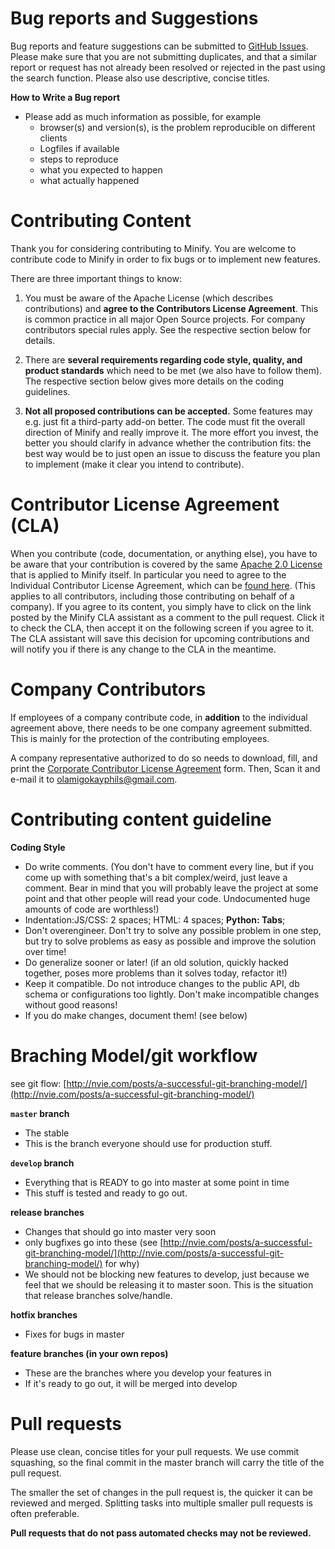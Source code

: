 # Bug reports and Suggestions
Bug reports and feature suggestions can be submitted to [GitHub Issues](https://github.com/olamigokayphils/minify/issues). Please make sure that you are not submitting duplicates, and that a similar report or request has not already been resolved or rejected in the past using the search function. Please also use descriptive, concise titles.

**How to Write a Bug report**
- Please add as much information as possible, for example
    - browser(s) and version(s), is the problem reproducible on different clients
    - Logfiles if available
    - steps to reproduce
    - what you expected to happen
    - what actually happened

# Contributing Content

Thank you for considering contributing to Minify. You are welcome to contribute code to Minify in order to fix bugs or to implement new features.

There are three important things to know:

1. You must be aware of the Apache License (which describes contributions) and **agree to the Contributors License Agreement**. This is common practice in all major Open Source projects. For company contributors special rules apply. See the respective section below for details.

2. There are **several requirements regarding code style, quality, and product standards** which need to be met (we also have to follow them). The respective section below gives more details on the coding guidelines.

3. **Not all proposed contributions can be accepted.** Some features may e.g. just fit a third-party add-on better. The code must fit the overall direction of Minify and really improve it. The more effort you invest, the better you should clarify in advance whether the contribution fits: the best way would be to just open an issue to discuss the feature you plan to implement (make it clear you intend to contribute).

# Contributor License Agreement (CLA)
When you contribute (code, documentation, or anything else), you have to be aware that your contribution is covered by the same [Apache 2.0 License](http://www.apache.org/licenses/LICENSE-2.0) that is applied to Minify itself. In particular you need to agree to the Individual Contributor License Agreement, which can be [found here](https://cla-assistant.io/AnclaTech/minify). (This applies to all contributors, including those contributing on behalf of a company). If you agree to its content, you simply have to click on the link posted by the Minify CLA assistant as a comment to the pull request. Click it to check the CLA, then accept it on the following screen if you agree to it. The CLA assistant will save this decision for upcoming contributions and will notify you if there is any change to the CLA in the meantime.

# Company Contributors
If employees of a company contribute code, in **addition** to the individual agreement above, there needs to be one company agreement submitted. This is mainly for the protection of the contributing employees.

A company representative authorized to do so needs to download, fill, and print the [Corporate Contributor License Agreement](/CCLA.pdf) form. Then, Scan it and e-mail it to [olamigokayphils@gmail.com](olamigokayphils@gmail.com).


# Contributing content guideline

**Coding Style**
- Do write comments. (You don't have to comment every line, but if you come up with something that's a bit complex/weird, just leave a comment. Bear in mind that you will probably leave the project at some point and that other people will read your code. Undocumented huge amounts of code are worthless!)
- Indentation:JS/CSS: 2 spaces; HTML: 4 spaces; **Python: Tabs**;
- Don't overengineer. Don't try to solve any possible problem in one step, but try to solve problems as easy as possible and improve the solution over time!
- Do generalize sooner or later! (if an old solution, quickly hacked together, poses more problems than it solves today, refactor it!)
- Keep it compatible. Do not introduce changes to the public API, db schema or configurations too lightly. Don't make incompatible changes without good reasons!
- If you do make changes, document them! (see below)

# Braching Model/git workflow
see git flow: [http://nvie.com/posts/a-successful-git-branching-model/](http://nvie.com/posts/a-successful-git-branching-model/)

**``master`` branch**
- The stable
- This is the branch everyone should use for production stuff.

**``develop`` branch**
- Everything that is READY to go into master at some point in time
- This stuff is tested and ready to go out.

**release branches**
- Changes that should go into master very soon
- only bugfixes go into these (see [http://nvie.com/posts/a-successful-git-branching-model/](http://nvie.com/posts/a-successful-git-branching-model/) for why)
- We should not be blocking new features to develop, just because we feel that we should be releasing it to master soon. This is the situation that release branches solve/handle.

**hotfix branches**
- Fixes for bugs in master

**feature branches (in your own repos)**
- These are the branches where you develop your features in
- If it's ready to go out, it will be merged into develop




# Pull requests
Please use clean, concise titles for your pull requests. We use commit squashing, so the final commit in the master branch will carry the title of the pull request.

The smaller the set of changes in the pull request is, the quicker it can be reviewed and merged. Splitting tasks into multiple smaller pull requests is often preferable.

**Pull requests that do not pass automated checks may not be reviewed.**
